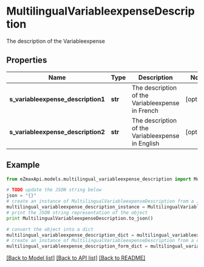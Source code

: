 # MultilingualVariableexpenseDescription

The description of the Variableexpense

## Properties

Name | Type | Description | Notes
------------ | ------------- | ------------- | -------------
**s_variableexpense_description1** | **str** | The description of the Variableexpense in French | [optional] 
**s_variableexpense_description2** | **str** | The description of the Variableexpense in English | [optional] 

## Example

```python
from eZmaxApi.models.multilingual_variableexpense_description import MultilingualVariableexpenseDescription

# TODO update the JSON string below
json = "{}"
# create an instance of MultilingualVariableexpenseDescription from a JSON string
multilingual_variableexpense_description_instance = MultilingualVariableexpenseDescription.from_json(json)
# print the JSON string representation of the object
print MultilingualVariableexpenseDescription.to_json()

# convert the object into a dict
multilingual_variableexpense_description_dict = multilingual_variableexpense_description_instance.to_dict()
# create an instance of MultilingualVariableexpenseDescription from a dict
multilingual_variableexpense_description_form_dict = multilingual_variableexpense_description.from_dict(multilingual_variableexpense_description_dict)
```
[[Back to Model list]](../README.md#documentation-for-models) [[Back to API list]](../README.md#documentation-for-api-endpoints) [[Back to README]](../README.md)



